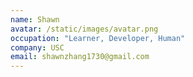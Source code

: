 ```yaml
---
name: Shawn
avatar: /static/images/avatar.png
occupation: "Learner, Developer, Human"
company: USC
email: shawnzhang1730@gmail.com
---
```

